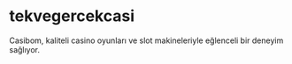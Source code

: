 # tekvegercekcasi
Casibom, kaliteli casino oyunları ve slot makineleriyle eğlenceli bir deneyim sağlıyor.
